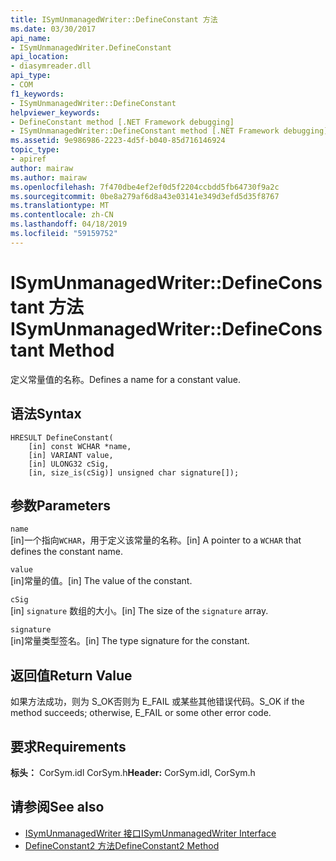 ```yaml
---
title: ISymUnmanagedWriter::DefineConstant 方法
ms.date: 03/30/2017
api_name:
- ISymUnmanagedWriter.DefineConstant
api_location:
- diasymreader.dll
api_type:
- COM
f1_keywords:
- ISymUnmanagedWriter::DefineConstant
helpviewer_keywords:
- DefineConstant method [.NET Framework debugging]
- ISymUnmanagedWriter::DefineConstant method [.NET Framework debugging]
ms.assetid: 9e986986-2223-4d5f-b040-85d716146924
topic_type:
- apiref
author: mairaw
ms.author: mairaw
ms.openlocfilehash: 7f470dbe4ef2ef0d5f2204ccbdd5fb64730f9a2c
ms.sourcegitcommit: 0be8a279af6d8a43e03141e349d3efd5d35f8767
ms.translationtype: MT
ms.contentlocale: zh-CN
ms.lasthandoff: 04/18/2019
ms.locfileid: "59159752"
---
```

# <a name="isymunmanagedwriterdefineconstant-method"></a><span data-ttu-id="da10a-102">ISymUnmanagedWriter::DefineConstant 方法</span><span class="sxs-lookup"><span data-stu-id="da10a-102">ISymUnmanagedWriter::DefineConstant Method</span></span>
<span data-ttu-id="da10a-103">定义常量值的名称。</span><span class="sxs-lookup"><span data-stu-id="da10a-103">Defines a name for a constant value.</span></span>  
  
## <a name="syntax"></a><span data-ttu-id="da10a-104">语法</span><span class="sxs-lookup"><span data-stu-id="da10a-104">Syntax</span></span>  
  
```  
HRESULT DefineConstant(  
    [in] const WCHAR *name,  
    [in] VARIANT value,  
    [in] ULONG32 cSig,  
    [in, size_is(cSig)] unsigned char signature[]);  
```  
  
## <a name="parameters"></a><span data-ttu-id="da10a-105">参数</span><span class="sxs-lookup"><span data-stu-id="da10a-105">Parameters</span></span>  
 `name`  
 <span data-ttu-id="da10a-106">[in]一个指向`WCHAR`，用于定义该常量的名称。</span><span class="sxs-lookup"><span data-stu-id="da10a-106">[in] A pointer to a `WCHAR` that defines the constant name.</span></span>  
  
 `value`  
 <span data-ttu-id="da10a-107">[in]常量的值。</span><span class="sxs-lookup"><span data-stu-id="da10a-107">[in] The value of the constant.</span></span>  
  
 `cSig`  
 <span data-ttu-id="da10a-108">[in] `signature` 数组的大小。</span><span class="sxs-lookup"><span data-stu-id="da10a-108">[in] The size of the `signature` array.</span></span>  
  
 `signature`  
 <span data-ttu-id="da10a-109">[in]常量类型签名。</span><span class="sxs-lookup"><span data-stu-id="da10a-109">[in] The type signature for the constant.</span></span>  
  
## <a name="return-value"></a><span data-ttu-id="da10a-110">返回值</span><span class="sxs-lookup"><span data-stu-id="da10a-110">Return Value</span></span>  
 <span data-ttu-id="da10a-111">如果方法成功，则为 S_OK否则为 E_FAIL 或某些其他错误代码。</span><span class="sxs-lookup"><span data-stu-id="da10a-111">S_OK if the method succeeds; otherwise, E_FAIL or some other error code.</span></span>  
  
## <a name="requirements"></a><span data-ttu-id="da10a-112">要求</span><span class="sxs-lookup"><span data-stu-id="da10a-112">Requirements</span></span>  
 <span data-ttu-id="da10a-113">**标头：** CorSym.idl CorSym.h</span><span class="sxs-lookup"><span data-stu-id="da10a-113">**Header:** CorSym.idl, CorSym.h</span></span>  
  
## <a name="see-also"></a><span data-ttu-id="da10a-114">请参阅</span><span class="sxs-lookup"><span data-stu-id="da10a-114">See also</span></span>

- [<span data-ttu-id="da10a-115">ISymUnmanagedWriter 接口</span><span class="sxs-lookup"><span data-stu-id="da10a-115">ISymUnmanagedWriter Interface</span></span>](../../../../docs/framework/unmanaged-api/diagnostics/isymunmanagedwriter-interface.md)
- [<span data-ttu-id="da10a-116">DefineConstant2 方法</span><span class="sxs-lookup"><span data-stu-id="da10a-116">DefineConstant2 Method</span></span>](../../../../docs/framework/unmanaged-api/diagnostics/isymunmanagedwriter2-defineconstant2-method.md)
